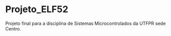 # Projeto_ELF52
Projeto final para a disciplina de Sistemas Microcontrolados da UTFPR sede Centro. 
